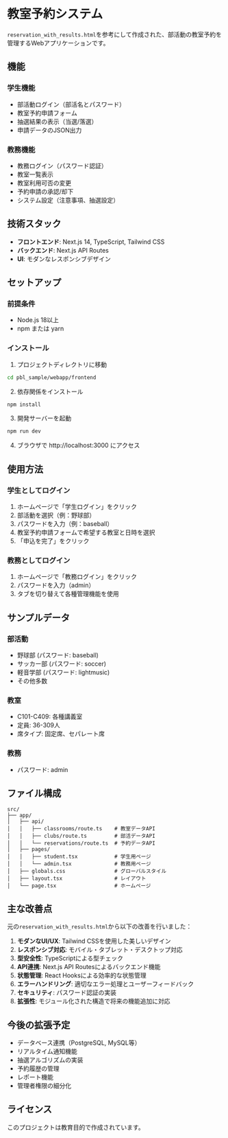 # 教室予約システム

`reservation_with_results.html`を参考にして作成された、部活動の教室予約を管理するWebアプリケーションです。

## 機能

### 学生機能
- 部活動ログイン（部活名とパスワード）
- 教室予約申請フォーム
- 抽選結果の表示（当選/落選）
- 申請データのJSON出力

### 教務機能
- 教務ログイン（パスワード認証）
- 教室一覧表示
- 教室利用可否の変更
- 予約申請の承認/却下
- システム設定（注意事項、抽選設定）

## 技術スタック

- **フロントエンド**: Next.js 14, TypeScript, Tailwind CSS
- **バックエンド**: Next.js API Routes
- **UI**: モダンなレスポンシブデザイン

## セットアップ

### 前提条件
- Node.js 18以上
- npm または yarn

### インストール

1. プロジェクトディレクトリに移動
```bash
cd pbl_sample/webapp/frontend
```

2. 依存関係をインストール
```bash
npm install
```

3. 開発サーバーを起動
```bash
npm run dev
```

4. ブラウザで http://localhost:3000 にアクセス

## 使用方法

### 学生としてログイン
1. ホームページで「学生ログイン」をクリック
2. 部活動を選択（例：野球部）
3. パスワードを入力（例：baseball）
4. 教室予約申請フォームで希望する教室と日時を選択
5. 「申込を完了」をクリック

### 教務としてログイン
1. ホームページで「教務ログイン」をクリック
2. パスワードを入力（admin）
3. タブを切り替えて各種管理機能を使用

## サンプルデータ

### 部活動
- 野球部 (パスワード: baseball)
- サッカー部 (パスワード: soccer)
- 軽音学部 (パスワード: lightmusic)
- その他多数

### 教室
- C101-C409: 各種講義室
- 定員: 36-309人
- 席タイプ: 固定席、セパレート席

### 教務
- パスワード: admin

## ファイル構成

```
src/
├── app/
│   ├── api/
│   │   ├── classrooms/route.ts    # 教室データAPI
│   │   ├── clubs/route.ts         # 部活データAPI
│   │   └── reservations/route.ts  # 予約データAPI
│   ├── pages/
│   │   ├── student.tsx            # 学生用ページ
│   │   └── admin.tsx              # 教務用ページ
│   ├── globals.css                # グローバルスタイル
│   ├── layout.tsx                 # レイアウト
│   └── page.tsx                   # ホームページ
```

## 主な改善点

元の`reservation_with_results.html`から以下の改善を行いました：

1. **モダンなUI/UX**: Tailwind CSSを使用した美しいデザイン
2. **レスポンシブ対応**: モバイル・タブレット・デスクトップ対応
3. **型安全性**: TypeScriptによる型チェック
4. **API連携**: Next.js API Routesによるバックエンド機能
5. **状態管理**: React Hooksによる効率的な状態管理
6. **エラーハンドリング**: 適切なエラー処理とユーザーフィードバック
7. **セキュリティ**: パスワード認証の実装
8. **拡張性**: モジュール化された構造で将来の機能追加に対応

## 今後の拡張予定

- データベース連携（PostgreSQL, MySQL等）
- リアルタイム通知機能
- 抽選アルゴリズムの実装
- 予約履歴の管理
- レポート機能
- 管理者権限の細分化

## ライセンス

このプロジェクトは教育目的で作成されています。

